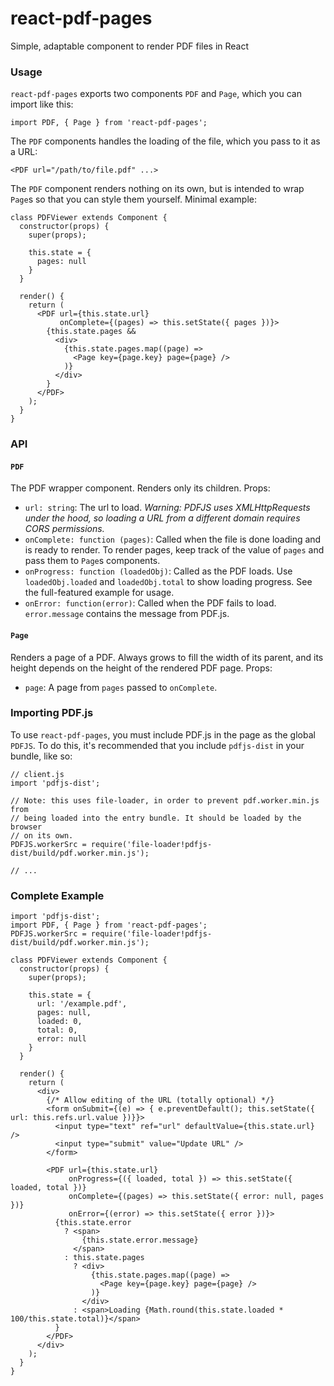 # react-pdf-pages
Simple, adaptable component to render PDF files in React

### Usage

`react-pdf-pages` exports two components `PDF` and `Page`, which you can import like this:

```
import PDF, { Page } from 'react-pdf-pages';
```

The `PDF` components handles the loading of the file, which you pass to it as a URL:

```
<PDF url="/path/to/file.pdf" ...>
```

The `PDF` component renders nothing on its own, but is intended to wrap `Page`s so that you can style them yourself. Minimal example:

```
class PDFViewer extends Component {
  constructor(props) {
    super(props);

    this.state = {
      pages: null
    }
  }

  render() {
    return (
      <PDF url={this.state.url}
           onComplete={(pages) => this.setState({ pages })}>
        {this.state.pages &&
          <div>
            {this.state.pages.map((page) =>
              <Page key={page.key} page={page} />
            )}
          </div>
        }
      </PDF>
    );
  }
}
```

### API

#### `PDF`
The PDF wrapper component. Renders only its children. Props:

* `url: string`: The url to load. *Warning: PDFJS uses XMLHttpRequests under the hood, so loading a URL from a different domain requires CORS permissions.*
* `onComplete: function (pages)`: Called when the file is done loading and is ready to render. To render pages, keep track of the value of `pages` and pass them to `Page`s components.
* `onProgress: function (loadedObj)`: Called as the PDF loads. Use `loadedObj.loaded` and `loadedObj.total` to show loading progress. See the full-featured example for usage.
* `onError: function(error)`: Called when the PDF fails to load. `error.message` contains the message from PDF.js.

#### `Page`
Renders a page of a PDF. Always grows to fill the width of its parent, and its height depends on the height of the rendered PDF page. Props:

* `page`: A page from `pages` passed to `onComplete`.

### Importing PDF.js
To use `react-pdf-pages`, you must include PDF.js in the page as the global `PDFJS`. To do this, it's recommended that you include `pdfjs-dist` in your bundle, like so:

```
// client.js
import 'pdfjs-dist';

// Note: this uses file-loader, in order to prevent pdf.worker.min.js from
// being loaded into the entry bundle. It should be loaded by the browser
// on its own.
PDFJS.workerSrc = require('file-loader!pdfjs-dist/build/pdf.worker.min.js');

// ...
```

### Complete Example

```
import 'pdfjs-dist';
import PDF, { Page } from 'react-pdf-pages';
PDFJS.workerSrc = require('file-loader!pdfjs-dist/build/pdf.worker.min.js');

class PDFViewer extends Component {
  constructor(props) {
    super(props);

    this.state = {
      url: '/example.pdf',
      pages: null,
      loaded: 0,
      total: 0,
      error: null
    }
  }

  render() {
    return (
      <div>
        {/* Allow editing of the URL (totally optional) */}
        <form onSubmit={(e) => { e.preventDefault(); this.setState({ url: this.refs.url.value })}}>
          <input type="text" ref="url" defaultValue={this.state.url} />
          <input type="submit" value="Update URL" />
        </form>

        <PDF url={this.state.url}
             onProgress={({ loaded, total }) => this.setState({ loaded, total })}
             onComplete={(pages) => this.setState({ error: null, pages })}
             onError={(error) => this.setState({ error })}>
          {this.state.error
            ? <span>
                {this.state.error.message}
              </span>
            : this.state.pages
              ? <div>
                  {this.state.pages.map((page) =>
                    <Page key={page.key} page={page} />
                  )}
                </div>
              : <span>Loading {Math.round(this.state.loaded * 100/this.state.total)}</span>
          }
        </PDF>
      </div>
    );
  }
}

```
